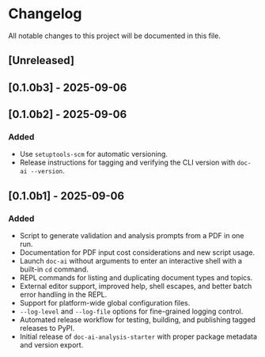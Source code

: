 # Changelog

All notable changes to this project will be documented in this file.

## [Unreleased]

## [0.1.0b3] - 2025-09-06

## [0.1.0b2] - 2025-09-06
### Added
- Use `setuptools-scm` for automatic versioning.
- Release instructions for tagging and verifying the CLI version with `doc-ai --version`.

## [0.1.0b1] - 2025-09-06
### Added
- Script to generate validation and analysis prompts from a PDF in one run.
- Documentation for PDF input cost considerations and new script usage.
- Launch `doc-ai` without arguments to enter an interactive shell with a built-in `cd` command.
- REPL commands for listing and duplicating document types and topics.
- External editor support, improved help, shell escapes, and better batch error handling in the REPL.
- Support for platform-wide global configuration files.
- `--log-level` and `--log-file` options for fine-grained logging control.
- Automated release workflow for testing, building, and publishing tagged releases to PyPI.
- Initial release of `doc-ai-analysis-starter` with proper package metadata and version export.
